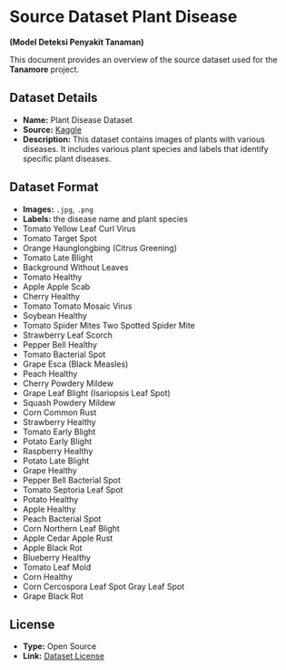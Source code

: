# Source Dataset Plant Disease 

**(Model Deteksi Penyakit Tanaman)**

This document provides an overview of the source dataset used for the **Tanamore** project.

## Dataset Details
- **Name:** Plant Disease Dataset
- **Source:** [Kaggle](https://www.kaggle.com/datasets/abdallahalidev/plantvillage-dataset)
- **Description:** This dataset contains images of plants with various diseases. It includes various plant species and labels that identify specific plant diseases.

## Dataset Format
- **Images:** `.jpg`, `.png`
- **Labels:** the disease name and plant species
- Tomato Yellow Leaf Curl Virus
- Tomato Target Spot
- Orange Haunglongbing (Citrus Greening)
- Tomato Late Blight
- Background Without Leaves
- Tomato Healthy
- Apple Apple Scab
- Cherry Healthy
- Tomato Tomato Mosaic Virus
- Soybean Healthy
- Tomato Spider Mites Two Spotted Spider Mite
- Strawberry Leaf Scorch
- Pepper Bell Healthy
- Tomato Bacterial Spot
- Grape Esca (Black Measles)
- Peach Healthy
- Cherry Powdery Mildew
- Grape Leaf Blight (Isariopsis Leaf Spot)
- Squash Powdery Mildew
- Corn Common Rust
- Strawberry Healthy
- Tomato Early Blight
- Potato Early Blight
- Raspberry Healthy
- Potato Late Blight
- Grape Healthy
- Pepper Bell Bacterial Spot
- Tomato Septoria Leaf Spot
- Potato Healthy
- Apple Healthy
- Peach Bacterial Spot
- Corn Northern Leaf Blight
- Apple Cedar Apple Rust
- Apple Black Rot
- Blueberry Healthy
- Tomato Leaf Mold
- Corn Healthy
- Corn Cercospora Leaf Spot Gray Leaf Spot
- Grape Black Rot


## License
- **Type:** Open Source
- **Link:** [Dataset License](https://creativecommons.org/licenses/by-nc-sa/4.0/)
